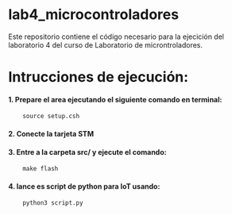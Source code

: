 # lab4_microcontroladores
Este repositorio contiene el código necesario para la ejecición del laboratorio 4 del curso de Laboratorio de microntroladores.

# Intrucciones de ejecución:
#### 1. Prepare el area ejecutando el siguiente comando en terminal:
        source setup.csh
#### 2. Conecte la tarjeta STM
#### 3. Entre a la carpeta src/ y ejecute el comando:
        make flash
#### 4. lance es script de python para IoT usando:
        python3 script.py
